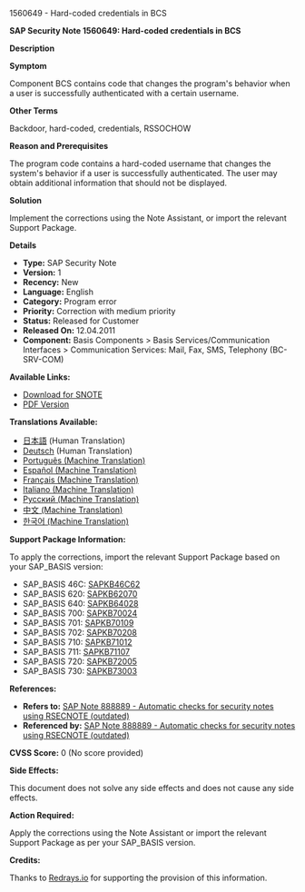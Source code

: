1560649 - Hard-coded credentials in BCS

**SAP Security Note 1560649: Hard-coded credentials in BCS**

**Description**

**Symptom**

Component BCS contains code that changes the program's behavior when a user is successfully authenticated with a certain username.

**Other Terms**

Backdoor, hard-coded, credentials, RSSOCHOW

**Reason and Prerequisites**

The program code contains a hard-coded username that changes the system's behavior if a user is successfully authenticated. The user may obtain additional information that should not be displayed.

**Solution**

Implement the corrections using the Note Assistant, or import the relevant Support Package.

**Details**

- **Type:** SAP Security Note  
- **Version:** 1  
- **Recency:** New  
- **Language:** English  
- **Category:** Program error  
- **Priority:** Correction with medium priority  
- **Status:** Released for Customer  
- **Released On:** 12.04.2011  
- **Component:** Basis Components > Basis Services/Communication Interfaces > Communication Services: Mail, Fax, SMS, Telephony (BC-SRV-COM)  

**Available Links:**

- [Download for SNOTE](https://notesdownloads.sap.com/note/0040000009255692017)
- [PDF Version](https://userapps.support.sap.com/sap/support/sfm/notes/print/0001560649?language=en-US&token=26E457667961AB3A89585151B7738A5D)

**Translations Available:**

- [日本語](https://me.sap.com/notes/0001560649/J) (Human Translation)
- [Deutsch](https://me.sap.com/notes/0001560649/D) (Human Translation)
- [Português (Machine Translation)](https://me.sap.com/notes/0001560649/P)
- [Español (Machine Translation)](https://me.sap.com/notes/0001560649/S)
- [Français (Machine Translation)](https://me.sap.com/notes/0001560649/F)
- [Italiano (Machine Translation)](https://me.sap.com/notes/0001560649/I)
- [Русский (Machine Translation)](https://me.sap.com/notes/0001560649/R)
- [中文 (Machine Translation)](https://me.sap.com/notes/0001560649/1)
- [한국어 (Machine Translation)](https://me.sap.com/notes/0001560649/3)

**Support Package Information:**

To apply the corrections, import the relevant Support Package based on your SAP_BASIS version:

- SAP_BASIS 46C: [SAPKB46C62](https://me.sap.com/supportpackage/SAPKB46C62)
- SAP_BASIS 620: [SAPKB62070](https://me.sap.com/supportpackage/SAPKB62070)
- SAP_BASIS 640: [SAPKB64028](https://me.sap.com/supportpackage/SAPKB64028)
- SAP_BASIS 700: [SAPKB70024](https://me.sap.com/supportpackage/SAPKB70024)
- SAP_BASIS 701: [SAPKB70109](https://me.sap.com/supportpackage/SAPKB70109)
- SAP_BASIS 702: [SAPKB70208](https://me.sap.com/supportpackage/SAPKB70208)
- SAP_BASIS 710: [SAPKB71012](https://me.sap.com/supportpackage/SAPKB71012)
- SAP_BASIS 711: [SAPKB71107](https://me.sap.com/supportpackage/SAPKB71107)
- SAP_BASIS 720: [SAPKB72005](https://me.sap.com/supportpackage/SAPKB72005)
- SAP_BASIS 730: [SAPKB73003](https://me.sap.com/supportpackage/SAPKB73003)

**References:**

- **Refers to:** [SAP Note 888889 - Automatic checks for security notes using RSECNOTE (outdated)](https://me.sap.com/notes/888889)
- **Referenced by:** [SAP Note 888889 - Automatic checks for security notes using RSECNOTE (outdated)](https://me.sap.com/notes/888889)

**CVSS Score:** 0 (No score provided)

**Side Effects:**

This document does not solve any side effects and does not cause any side effects.

**Action Required:**

Apply the corrections using the Note Assistant or import the relevant Support Package as per your SAP_BASIS version.

**Credits:**

Thanks to [Redrays.io](https://redrays.io) for supporting the provision of this information.